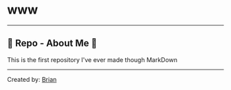 # www
--- 
##  🥸 Repo - About Me 🥸

This is the first repository I've ever made though MarkDown

---
Created by: [Brian](https://latareadeingles.com)


